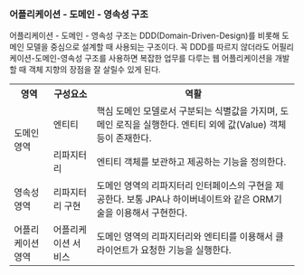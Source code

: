 ### 어플리케이션 - 도메인 - 영속성 구조

어플리케이션 - 도메인 - 영속성 구조는 DDD(Domain-Driven-Design)를 비롯해 도메인 모델을 중심으로 설계할 때 사용되는 구조이다. 꼭 DDD를 따르지 않더라도 어필리케이션-도메인-영속성 구조를 사용하면 복잡한 업무를 다루는 웹 어플리케이션을 개발 할 때 객체 지향의 장점을 잘 살릴수 있게 된다.

<table>
<tr><th>영역</th><th>구성요소</th><th>역활</th></tr>
<tr>
<td rowspan="2">도메인영역</td>
<td>엔티티</td>
<td>핵심 도메인 모델로서 구분되는 식별값을 가지며, 도메인 로직을 실행한다. 엔티티 외에 값(Value) 객체 등이 존재한다.</td>
</tr>
<tr>
<td>리파지터리</td>
<td>엔티티 객체를 보관하고 제공하는 기능을 정의한다.</td>
</tr>
<tr>
<td>영속성영역</td>
<td>리파지터리 구현</td>
<td>도메인 영역의 리파지터리 인터페이스의 구현을 제공한다. 보통 JPA나 하이버네이트와 같은 ORM기술을 이용해서 구현한다.</td>
</tr>
<tr>
<td>어플리케이션영역</td>
<td>어플리케이션 서비스</td>
<td>도메인 영역의 리파지터리와 엔티티를 이용해서 클라이언트가 요청한 기능을 실행한다.</td>
</tr>
</table>